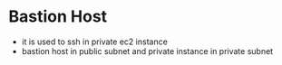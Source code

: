 # Bastion Host

- it is used to ssh in private ec2 instance
- bastion host in public subnet and private instance in private subnet